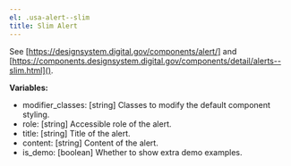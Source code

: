 ```yaml
---
el: .usa-alert--slim
title: Slim Alert
---
```

See [https://designsystem.digital.gov/components/alert/] and
[https://components.designsystem.digital.gov/components/detail/alerts--slim.html]().

__Variables:__
* modifier_classes: [string] Classes to modify the default component styling.
* role: [string] Accessible role of the alert.
* title: [string] Title of the alert.
* content: [string] Content of the alert.
* is_demo: [boolean] Whether to show extra demo examples.

